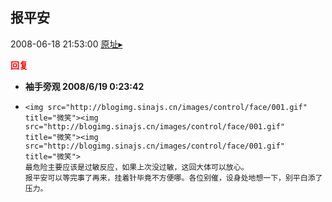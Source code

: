 ## 报平安
2008-06-18 21:53:00
[原址▸](http://www.fxgan.com/chan_time/2008_01_06/987.htm)





**<font color='red'>回复</font>**


- **袖手旁观 2008/6/19 0:23:42**
- ```
  <img src="http://blogimg.sinajs.cn/images/control/face/001.gif" title="微笑"><img src="http://blogimg.sinajs.cn/images/control/face/001.gif" title="微笑"><img src="http://blogimg.sinajs.cn/images/control/face/001.gif" title="微笑">
  最危险主要应该是过敏反应，如果上次没过敏，这回大体可以放心。
  报平安可以等完事了再来，挂着针毕竟不方便哪。各位别催，设身处地想一下，别平白添了压力。
  ```
